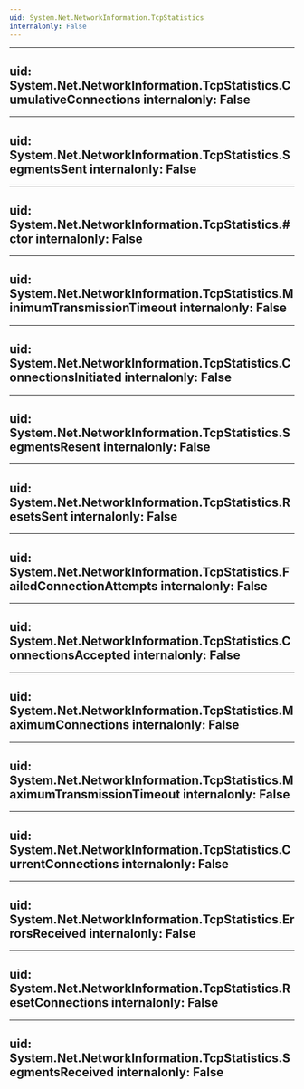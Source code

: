 ```yaml
---
uid: System.Net.NetworkInformation.TcpStatistics
internalonly: False
---
```


---
uid: System.Net.NetworkInformation.TcpStatistics.CumulativeConnections
internalonly: False
---

---
uid: System.Net.NetworkInformation.TcpStatistics.SegmentsSent
internalonly: False
---

---
uid: System.Net.NetworkInformation.TcpStatistics.#ctor
internalonly: False
---

---
uid: System.Net.NetworkInformation.TcpStatistics.MinimumTransmissionTimeout
internalonly: False
---

---
uid: System.Net.NetworkInformation.TcpStatistics.ConnectionsInitiated
internalonly: False
---

---
uid: System.Net.NetworkInformation.TcpStatistics.SegmentsResent
internalonly: False
---

---
uid: System.Net.NetworkInformation.TcpStatistics.ResetsSent
internalonly: False
---

---
uid: System.Net.NetworkInformation.TcpStatistics.FailedConnectionAttempts
internalonly: False
---

---
uid: System.Net.NetworkInformation.TcpStatistics.ConnectionsAccepted
internalonly: False
---

---
uid: System.Net.NetworkInformation.TcpStatistics.MaximumConnections
internalonly: False
---

---
uid: System.Net.NetworkInformation.TcpStatistics.MaximumTransmissionTimeout
internalonly: False
---

---
uid: System.Net.NetworkInformation.TcpStatistics.CurrentConnections
internalonly: False
---

---
uid: System.Net.NetworkInformation.TcpStatistics.ErrorsReceived
internalonly: False
---

---
uid: System.Net.NetworkInformation.TcpStatistics.ResetConnections
internalonly: False
---

---
uid: System.Net.NetworkInformation.TcpStatistics.SegmentsReceived
internalonly: False
---
